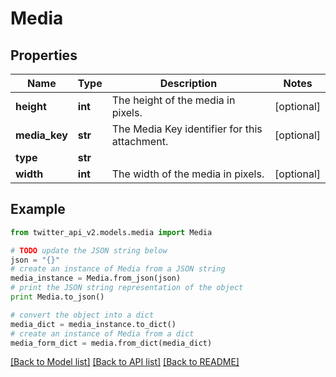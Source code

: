 # Media


## Properties
Name | Type | Description | Notes
------------ | ------------- | ------------- | -------------
**height** | **int** | The height of the media in pixels. | [optional] 
**media_key** | **str** | The Media Key identifier for this attachment. | [optional] 
**type** | **str** |  | 
**width** | **int** | The width of the media in pixels. | [optional] 

## Example

```python
from twitter_api_v2.models.media import Media

# TODO update the JSON string below
json = "{}"
# create an instance of Media from a JSON string
media_instance = Media.from_json(json)
# print the JSON string representation of the object
print Media.to_json()

# convert the object into a dict
media_dict = media_instance.to_dict()
# create an instance of Media from a dict
media_form_dict = media.from_dict(media_dict)
```
[[Back to Model list]](../README.md#documentation-for-models) [[Back to API list]](../README.md#documentation-for-api-endpoints) [[Back to README]](../README.md)


